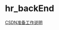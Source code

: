 # hr_backEnd

[CSDN准备工作说明](https://blog.csdn.net/nuaa042216/article/details/112504407?utm_medium=distribute.pc_relevant_download.none-task-blog-2~default~BlogCommendFromBaidu~default-2.nonecase&depth_1-utm_source=distribute.pc_relevant_download.none-task-blog-2~default~BlogCommendFromBaidu~default-2.nonecas)
